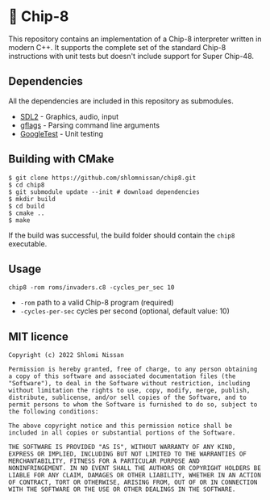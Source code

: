 # 👾 Chip-8

This repository contains an implementation of a Chip-8 interpreter written in modern C++. It supports the complete set of the standard Chip-8 instructions with unit tests but doesn't include support for Super Chip-48.

## Dependencies
All the dependencies are included in this repository as submodules.
- [SDL2](https://github.com/libsdl-org/SDL) - Graphics, audio, input
- [gflags](https://github.com/gflags/gflags) - Parsing command line arguments 
- [GoogleTest](https://github.com/google/googletest) - Unit testing

## Building with CMake
```
$ git clone https://github.com/shlomnissan/chip8.git
$ cd chip8
$ git submodule update --init # download dependencies
$ mkdir build
$ cd build
$ cmake ..
$ make
```
If the build was successful, the build folder should contain the `chip8` executable. 

## Usage

```
chip8 -rom roms/invaders.c8 -cycles_per_sec 10
```
- `-rom` path to a valid Chip-8 program (required)
- `-cycles-per-sec` cycles per second (optional, default value: 10)

## MIT licence
```
Copyright (c) 2022 Shlomi Nissan

Permission is hereby granted, free of charge, to any person obtaining
a copy of this software and associated documentation files (the
"Software"), to deal in the Software without restriction, including
without limitation the rights to use, copy, modify, merge, publish,
distribute, sublicense, and/or sell copies of the Software, and to
permit persons to whom the Software is furnished to do so, subject to
the following conditions:

The above copyright notice and this permission notice shall be
included in all copies or substantial portions of the Software.

THE SOFTWARE IS PROVIDED "AS IS", WITHOUT WARRANTY OF ANY KIND,
EXPRESS OR IMPLIED, INCLUDING BUT NOT LIMITED TO THE WARRANTIES OF
MERCHANTABILITY, FITNESS FOR A PARTICULAR PURPOSE AND
NONINFRINGEMENT. IN NO EVENT SHALL THE AUTHORS OR COPYRIGHT HOLDERS BE
LIABLE FOR ANY CLAIM, DAMAGES OR OTHER LIABILITY, WHETHER IN AN ACTION
OF CONTRACT, TORT OR OTHERWISE, ARISING FROM, OUT OF OR IN CONNECTION
WITH THE SOFTWARE OR THE USE OR OTHER DEALINGS IN THE SOFTWARE.
```
